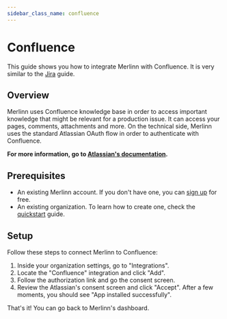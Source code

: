```yaml
---
sidebar_class_name: confluence
---
```


# Confluence

This guide shows you how to integrate Merlinn with Confluence. It is very similar to the [Jira](./08-Jira.md) guide.

## Overview

Merlinn uses Confluence knowledge base in order to access important knowledge that might be relevant for a production issue. It can access your pages, comments, attachments and more.
On the technical side, Merlinn uses the standard Atlassian OAuth flow in order to authenticate with Confluence.

**For more information, go to [Atlassian's documentation](https://developer.atlassian.com/cloud/Confluence/platform/oauth-2-3lo-apps/).**

## Prerequisites

- An existing Merlinn account. If you don't have one, you can [sign up](https://app.merlinn.co/) for free.
- An existing organization. To learn how to create one, check the [quickstart](../02-Quickstart.md) guide.

## Setup

Follow these steps to connect Merlinn to Confluence:

1. Inside your organization settings, go to "Integrations".
2. Locate the "Confluence" integration and click "Add".
3. Follow the authorization link and go the consent screen.
4. Review the Atlassian's consent screen and click "Accept". After a few moments, you should see "App installed successfully".

That's it! You can go back to Merlinn's dashboard.
